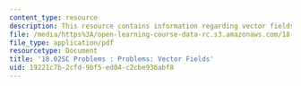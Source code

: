 ```yaml
---
content_type: resource
description: This resource contains information regarding vector fields.
file: /media/https%3A/open-learning-course-data-rc.s3.amazonaws.com/18-02sc-multivariable-calculus-fall-2010/19221c7b2cfd9bf5ed04c2cbe936abf8_MIT18_02SC_pb_56_quest.pdf
file_type: application/pdf
resourcetype: Document
title: '18.02SC Problems : Problems: Vector Fields'
uid: 19221c7b-2cfd-9bf5-ed04-c2cbe936abf8
---
```

